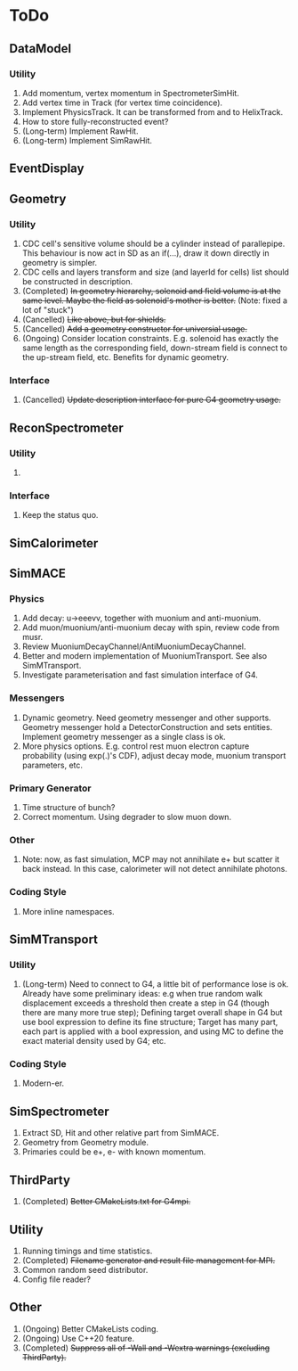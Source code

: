 # ToDo

## DataModel

### Utility

1. Add momentum, vertex momentum in SpectrometerSimHit.
2. Add vertex time in Track (for vertex time coincidence).
3. Implement PhysicsTrack. It can be transformed from and to HelixTrack.
4. How to store fully-reconstructed event?
5. (Long-term) Implement RawHit.
6. (Long-term) Implement SimRawHit.

## EventDisplay

## Geometry

### Utility

1. CDC cell's sensitive volume should be a cylinder instead of parallepipe. This behaviour is now act in SD as an if(...), draw it down directly in geometry is simpler.
2. CDC cells and layers transform and size (and layerId for cells) list should be constructed in description.
3. (Completed) ~~In geometry hierarchy, solenoid and field volume is at the same level. Maybe the field as solenoid's mother is better.~~ (Note: fixed a lot of "stuck")
4. (Cancelled) ~~Like above, but for shields.~~
5. (Cancelled) ~~Add a geometry constructor for universial usage.~~
6. (Ongoing) Consider location constraints. E.g. solenoid has exactly the same length as the corresponding field, down-stream field is connect to the up-stream field, etc. Benefits for dynamic geometry.

### Interface

1. (Cancelled) ~~Update description interface for pure G4 geometry usage.~~

## ReconSpectrometer

### Utility

1.

### Interface

1. Keep the status quo.

## SimCalorimeter

## SimMACE

### Physics

1. Add decay: u->eeevv, together with muonium and anti-muonium.
2. Add muon/muonium/anti-muonium decay with spin, review code from musr.
3. Review MuoniumDecayChannel/AntiMuoniumDecayChannel.
4. Better and modern implementation of MuoniumTransport. See also SimMTransport.
5. Investigate parameterisation and fast simulation interface of G4.

### Messengers

1. Dynamic geometry. Need geometry messenger and other supports. Geometry messenger hold a DetectorConstruction and sets entities. Implement geometry messenger as a single class is ok.
2. More physics options. E.g. control rest muon electron capture probability (using exp(.)'s CDF), adjust decay mode, muonium transport parameters, etc.

### Primary Generator

1. Time structure of bunch?
2. Correct momentum. Using degrader to slow muon down.

### Other

1. Note: now, as fast simulation, MCP may not annihilate e+ but scatter it back instead. In this case, calorimeter will not detect annihilate photons.

### Coding Style

1. More inline namespaces.

## SimMTransport

### Utility

1. (Long-term) Need to connect to G4, a little bit of performance lose is ok. Already have some preliminary ideas: e.g when true random walk displacement exceeds a threshold then create a step in G4 (though there are many more true step); Defining target overall shape in G4 but use bool expression to define its fine structure; Target has many part, each part is applied with a bool expression, and using MC to define the exact material density used by G4; etc. 

### Coding Style

1. Modern-er.

## SimSpectrometer

1. Extract SD, Hit and other relative part from SimMACE.
2. Geometry from Geometry module.
3. Primaries could be e+, e- with known momentum.

## ThirdParty

1. (Completed) ~~Better CMakeLists.txt for G4mpi.~~

## Utility

1. Running timings and time statistics.
2. (Completed) ~~Filename generator and result file management for MPI.~~
3. Common random seed distributor.
4. Config file reader?

## Other

1. (Ongoing) Better CMakeLists coding.
2. (Ongoing) Use C++20 feature.
3. (Completed) ~~Suppress all of -Wall and -Wextra warnings (excluding ThirdParty).~~
